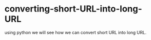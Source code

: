 # converting-short-URL-into-long-URL
using python we will see how we can convert short URL into long URL.
